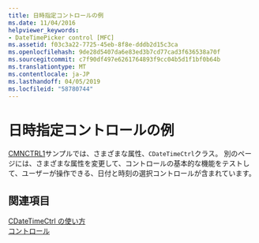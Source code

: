 ```yaml
---
title: 日時指定コントロールの例
ms.date: 11/04/2016
helpviewer_keywords:
- DateTimePicker control [MFC]
ms.assetid: f03c3a22-7725-45eb-8f8e-dddb2d15c3ca
ms.openlocfilehash: 9de28d5407da6e83ed3b7cd77cad3f636538a70f
ms.sourcegitcommit: c7f90df497e6261764893f9cc04b5d1f1bf0b64b
ms.translationtype: MT
ms.contentlocale: ja-JP
ms.lasthandoff: 04/05/2019
ms.locfileid: "58780744"
---
```

# <a name="date-and-time-picker-control-examples"></a>日時指定コントロールの例

[CMNCTRL1](../overview/visual-cpp-samples.md)サンプルでは、さまざまな属性、`CDateTimeCtrl`クラス。 別のページには、さまざまな属性を変更して、コントロールの基本的な機能をテストして、ユーザーが操作できる、日付と時刻の選択コントロールが含まれています。

## <a name="see-also"></a>関連項目

[CDateTimeCtrl の使い方](../mfc/using-cdatetimectrl.md)<br/>
[コントロール](../mfc/controls-mfc.md)
